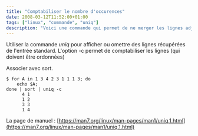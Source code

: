 ```yaml
---
title: "Comptabiliser le nombre d'occurences"
date: 2008-03-12T11:52:00+01:00
tags: ["linux", "commande", "uniq"]
description: "Voici une commande qui permet de ne merger les lignes adjacentes (les dédupliquer) et de compter le nombre d'occurence qu'il y avait"
---
```

Utiliser la commande <span style="font-style: italic;">uniq </span>pour afficher ou omettre des lignes récupérées de l'entrée standard. L'option -c permet de comptabiliser les lignes (qui doivent être ordonnées)

Associer avec sort.

```text
$ for A in 1 3 4 2 3 1 1 1 3; do 
    echo $A; 
done | sort | uniq -c
      4 1
      1 2
      3 3
      1 4
```

La page de manuel : [https://man7.org/linux/man-pages/man1/uniq.1.html](https://man7.org/linux/man-pages/man1/uniq.1.html)
